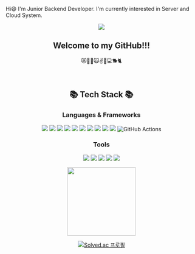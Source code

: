 <!--
**wanzaS2/wanzaS2** is a ✨ _special_ ✨ repository because its `README.md` (this file) appears on your GitHub profile.

Here are some ideas to get you started:

- 🔭 I’m currently working on ...
- 🌱 I’m currently learning ...
- 👯 I’m looking to collaborate on ...
- 🤔 I’m looking for help with ...
- 💬 Ask me about ...
- 📫 How to reach me: ...
- 😄 Pronouns: ...
- ⚡ Fun fact: ...
-->
Hi😄 I'm Junior Backend Developer.
I'm currently interested in Server and Cloud System.
<div align='center'>
  
  <img src="https://capsule-render.vercel.app/api?type=transparent&text=☆moon_gang★&fontSize=40&fontColor=1E90FF&animation=fadeIn">
  
  <h2>Welcome to my GitHub!!!</h2>
  <p>😻🤩💗🙀✌👊💻🐕🐈</p>
  <br>
  
  <h2>📚 Tech Stack 📚</h2>
  <h3>Languages & Frameworks</h3>
  <img src="https://img.shields.io/badge/Java-007396?style=for-the-badge&logo=Java&logoColor=white"/>
  <img src="https://img.shields.io/badge/Spring-6DB33F?style=for-the-badge&logo=Spring&logoColor=white"/>
  <img src="https://img.shields.io/badge/Spring Boot-6DB33F?style=for-the-badge&logo=Spring Boot&logoColor=white"/>
  <img src="https://img.shields.io/badge/React Native-09D3AC?style=for-the-badge&logo=Create React App&logoColor=white"/>
  <img src="https://img.shields.io/badge/JavaScript-F7DF1E?style=for-the-badge&logo=JavaScript&logoColor=white"/>
   <img src="https://img.shields.io/badge/TypeScript-3178C6?style=for-the-badge&logo=TypeScript&logoColor=white"/>
  <img src="https://img.shields.io/badge/HTML-E34F26?style=for-the-badge&logo=HTML5&logoColor=white"/>
  <img src="https://img.shields.io/badge/Python-3776AB?style=for-the-badge&logo=Python&logoColor=white"/>
  <img src="https://img.shields.io/badge/Mysql-4479A1?style=for-the-badge&logo=MySql&logoColor=white"/>
  <img src="https://img.shields.io/badge/AWS-232F3E?style=for-the-badge&logo=Amazon AWS&logoColor=white"/>
  <img alt="GitHub Actions" src ="https://img.shields.io/badge/GitHub Actions-2088FF.svg?&style=for-the-badge&logo=GitHub Actions&logoColor=white"/>
  <h3>Tools</h3>
  <img src="https://img.shields.io/badge/Git-F05032?style=for-the-badge&logo=Git&logoColor=white"/>
  <img src="https://img.shields.io/badge/GitHub-181717?style=for-the-badge&logo=GitHub&logoColor=white"/>
  <img src="https://img.shields.io/badge/IntelliJ-000000?style=for-the-badge&logo=IntelliJ IDEA&logoColor=white"/>
  <img src="https://img.shields.io/badge/Visual Studio Code-007ACC?style=for-the-badge&logo=Visual Studio Code&logoColor=white"/>
  
  <img src="https://github-readme-stats.vercel.app/api?username=wanzaS2&show_icons=true&theme=tokyonight"/>
  <br>
  
<a href="https://github.com/wanzaS2"><img align="center" style="height:180px" src="https://github-readme-stats.vercel.app/api/top-langs/?username=wanzaS2&layout=compact&theme=tokyonight&hide_border=true" /></a> 

[![Solved.ac 프로필](http://mazassumnida.wtf/api/v2/generate_badge?boj=wanza123)](https://solved.ac/wanza123)



</div>
